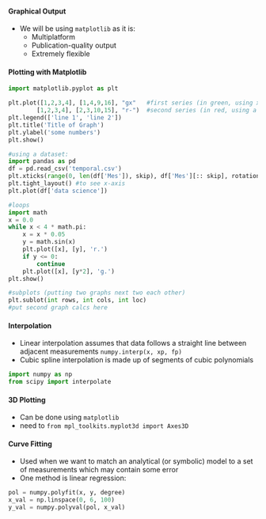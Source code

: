 #### Graphical Output
- We will be using `matplotlib` as it is:
	- Multiplatform
	- Publication-quality output 
	- Extremely flexible

#### Plotting with Matplotlib
```python
import matplotlib.pyplot as plt

plt.plot([1,2,3,4], [1,4,9,16], "gx"   #first series (in green, using x marks)
		[1,2,3,4], [2,3,10,15], "r-")  #second series (in red, using a line)
plt.legend(['line 1', 'line 2'])
plt.title('Title of Graph')
plt.ylabel('some numbers')
plt.show()

#using a dataset:
import pandas as pd
df = pd.read_csv('temporal.csv')
plt.xticks(range(0, len(df['Mes']), skip), df['Mes'][:: skip], rotation=90)
plt.tight_layout() #to see x-axis
plt.plot(df['data science'])

#loops
import math
x = 0.0
while x < 4 * math.pi:
	x = x * 0.05
	y = math.sin(x)
	plt.plot([x], [y], 'r.')
	if y <= 0:
		continue
	plt.plot([x], [y*2], 'g.')
plt.show()

#subplots (putting two graphs next two each other)
plt.sublot(int rows, int cols, int loc)
#put second graph calcs here
```

#### Interpolation
- Linear interpolation assumes that data follows a straight line between adjacent measurements
`numpy.interp(x, xp, fp)`
- Cubic spline interpolation is made up of segments of cubic polynomials
```python
import numpy as np
from scipy import interpolate
```

#### 3D Plotting
- Can be done using `matplotlib`
- need to `from mpl_toolkits.myplot3d import Axes3D`

#### Curve Fitting
- Used when we want to match an analytical (or symbolic) model to a set of measurements which may contain some error
- One method is linear regression:
```python
pol = numpy.polyfit(x, y, degree)
x_val = np.linspace(0, 6, 100)
y_val = numpy.polyval(pol, x_val)
```